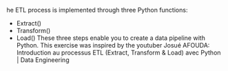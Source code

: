 he ETL process is implemented through three Python functions: 
- Extract()
- Transform()
- Load()
These three steps enable you to create a data pipeline with Python. This exercise was inspired by the youtuber Josué AFOUDA: Introduction au processus ETL (Extract, Transform & Load) avec Python | Data Engineering
